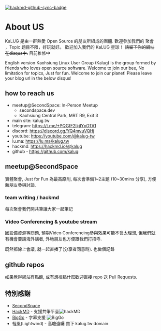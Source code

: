 
[![hackmd-github-sync-badge](https://hackmd.io/R3zw3wszRayxteNYBqs4sg/badge)](https://hackmd.io/R3zw3wszRayxteNYBqs4sg)

# About US

KaLUG 是由一群熱愛 Open Source 的朋友所組成的團體.
歡迎參加我們的 聚會 ，Topic 題目不限，好玩就好。
歡迎加入我們的 KaLUG 星球！
~~請留下你的網址在disqus中.~~
目前維修中

English version
Kaohsiung Linux User Group (Kalug) is the group formed by friends who loves open source software.
Welcome to join our bee, No limitation for topics, Just for fun.
Welcome to join our planet! Please leave your blog url in the below disqus!

## how to reach us

- meetup@SecondSpace: In-Person Meetup
  - secondspace.dev
  - Kaohsiung Central Park, MRT R9, Exit 3
- main site: kalug.tw
- telegram: https://t.me/+PQGfF2IkjlYxOTA1
- discord: https://discord.gg/YQ4mvuVQHj
- youtube: https://youtube.com/@kalug-tw 
- lu.ma: https://lu.ma/kalug.tw
- hackmd: https://hackmd.io/@kalug
- github - https://github.com/kalug


## meetup@SecondSpace

實體聚會, Just for Fun 為最高原則, 每次會準備1~2主題 (10~30mins 分享), 方便新朋友參與討論.

### team writing / hackmd

每次聚會我們開共筆讓大家一起筆記

### Video Conferencing & youtube stream

因設備資源等問題, 預期Video Conferencing參與效果可能不會太理想, 但我們就有機會要請海外講者, 外地朋友也方便跟我們打招呼.

既然都線上會議, 就一起直播了(分享者同意時). 也做個記錄

## github repos

如果覺得網站有點醜, 或有想推點什麼歡迎直接 repo 送 Pull Requests.

## 特別感謝

- [SecondSpace](https://secondspace.dev)
- [HackMD](https://hackmd.io) - 支援共筆平臺![hackMD](https://hackmd.io/logo-full.svg)
- [BigGo](https://biggo.com) - 字幕支援 ![BigGo](https://biggo.com.tw/icons/og-biggo.png)
- 輕風(Lightwind) - 高瞻遠矚 買下 kalug.tw domain
